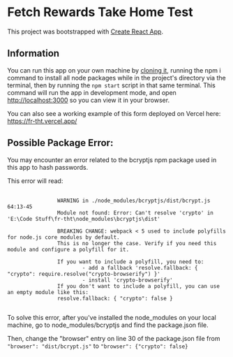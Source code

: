 # Fetch Rewards Take Home Test

This project was bootstrapped with [Create React App](https://github.com/facebook/create-react-app).

## Information

You can run this app on your own machine by [cloning it](https://docs.github.com/en/repositories/creating-and-managing-repositories/cloning-a-repository), running the npm i command to install all node packages while in the project's directory via the terminal, then by running the `npm start` script in that same terminal. This command will run the app in development mode, and open [http://localhost:3000](http://localhost:3000) so you can view it in your browser.

You can also see a working example of this form deployed on Vercel here: https://fr-tht.vercel.app/

## Possible Package Error:

You may encounter an error related to the bcryptjs npm package used in this app to hash passwords. 

This error will read: 

<pre>
        <code>
                WARNING in ./node_modules/bcryptjs/dist/bcrypt.js 64:13-45
                Module not found: Error: Can't resolve 'crypto' in 'E:\Code Stuff\fr-tht\node_modules\bcryptjs\dist'

                BREAKING CHANGE: webpack < 5 used to include polyfills for node.js core modules by default.     
                This is no longer the case. Verify if you need this module and configure a polyfill for it.     

                If you want to include a polyfill, you need to:
                        - add a fallback 'resolve.fallback: { "crypto": require.resolve("crypto-browserify") }' 
                        - install 'crypto-browserify'
                If you don't want to include a polyfill, you can use an empty module like this:
                resolve.fallback: { "crypto": false }
        </code>
</pre>

To solve this error, after you've installed the node_modules on your local machine, go to node_modules/bcryptjs and find the package.json file. 

Then, change the "browser" entry on line 30 of the package.json file from `"browser": "dist/bcrypt.js"` to `"browser": {"crypto": false}`
